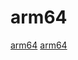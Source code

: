 # arm64

[arm64](https://github.com/ai-techsystems/deepC)
[arm64](https://github.com/abhiTronix/raspberry-pi-cross-compilers)
